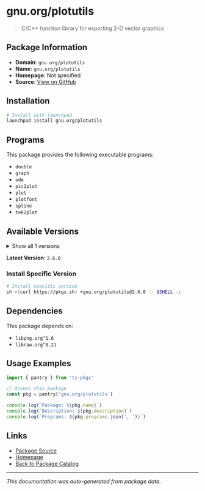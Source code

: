 # gnu.org/plotutils

> C/C++ function library for exporting 2-D vector graphics

## Package Information

- **Domain**: `gnu.org/plotutils`
- **Name**: `gnu.org/plotutils`
- **Homepage**: Not specified
- **Source**: [View on GitHub](https://github.com/pkgxdev/pantry/tree/main/projects/gnu.org/plotutils/package.yml)

## Installation

```bash
# Install with launchpad
launchpad install gnu.org/plotutils
```

## Programs

This package provides the following executable programs:

- `double`
- `graph`
- `ode`
- `pic2plot`
- `plot`
- `plotfont`
- `spline`
- `tek2plot`

## Available Versions

<details>
<summary>Show all 1 versions</summary>

- `2.6.0`

</details>

**Latest Version**: `2.6.0`

### Install Specific Version

```bash
# Install specific version
sh <(curl https://pkgx.sh) +gnu.org/plotutils@2.6.0 -- $SHELL -i
```

## Dependencies

This package depends on:

- `libpng.org^1.6`
- `libraw.org^0.21`

## Usage Examples

```typescript
import { pantry } from 'ts-pkgx'

// Access this package
const pkg = pantry['gnu.org/plotutils']

console.log(`Package: ${pkg.name}`)
console.log(`Description: ${pkg.description}`)
console.log(`Programs: ${pkg.programs.join(', ')}`)
```

## Links

- [Package Source](https://github.com/pkgxdev/pantry/tree/main/projects/gnu.org/plotutils/package.yml)
- [Homepage](#)
- [Back to Package Catalog](../../../package-catalog.md)

---

*This documentation was auto-generated from package data.*

